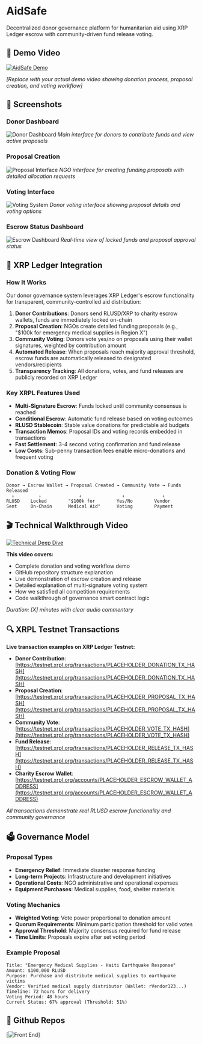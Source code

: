 # AidSafe

Decentralized donor governance platform for humanitarian aid using XRP Ledger escrow with community-driven fund release voting.

## 🎥 Demo Video

[![AidSafe Demo](https://img.youtube.com/vi/PLACEHOLDER_VIDEO_ID/0.jpg)](https://www.youtube.com/watch?v=PLACEHOLDER_VIDEO_ID)

*[Replace with your actual demo video showing donation process, proposal creation, and voting workflow]*

## 📱 Screenshots

### Donor Dashboard
![Donor Dashboard](./screenshots/donor-dashboard.png)
*Main interface for donors to contribute funds and view active proposals*

### Proposal Creation
![Proposal Interface](./screenshots/proposal-creation.png)
*NGO interface for creating funding proposals with detailed allocation requests*

### Voting Interface
![Voting System](./screenshots/voting-interface.png)
*Donor voting interface showing proposal details and voting options*

### Escrow Status Dashboard
![Escrow Dashboard](./screenshots/escrow-dashboard.png)
*Real-time view of locked funds and proposal approval status*

## 🔗 XRP Ledger Integration

### How It Works

Our donor governance system leverages XRP Ledger's escrow functionality for transparent, community-controlled aid distribution:

1. **Donor Contributions**: Donors send RLUSD/XRP to charity escrow wallets, funds are immediately locked on-chain
2. **Proposal Creation**: NGOs create detailed funding proposals (e.g., "$100k for emergency medical supplies in Region X")
3. **Community Voting**: Donors vote yes/no on proposals using their wallet signatures, weighted by contribution amount
4. **Automated Release**: When proposals reach majority approval threshold, escrow funds are automatically released to designated vendors/recipients
5. **Transparency Tracking**: All donations, votes, and fund releases are publicly recorded on XRP Ledger

### Key XRPL Features Used

- **Multi-Signature Escrow**: Funds locked until community consensus is reached
- **Conditional Escrow**: Automatic fund release based on voting outcomes
- **RLUSD Stablecoin**: Stable value donations for predictable aid budgets
- **Transaction Memos**: Proposal IDs and voting records embedded in transactions
- **Fast Settlement**: 3-4 second voting confirmation and fund release
- **Low Costs**: Sub-penny transaction fees enable micro-donations and frequent voting

### Donation & Voting Flow

```
Donor → Escrow Wallet → Proposal Created → Community Vote → Funds Released
  ↓         ↓              ↓               ↓              ↓
RLUSD    Locked        "$100k for        Yes/No        Vendor
Sent     On-Chain      Medical Aid"      Voting        Payment
```

## 🎬 Technical Walkthrough Video

[![Technical Deep Dive](https://img.youtube.com/vi/PLACEHOLDER_TECH_VIDEO_ID/0.jpg)](https://loom.com/share/PLACEHOLDER_LOOM_ID)

**This video covers:**
- Complete donation and voting workflow demo
- GitHub repository structure explanation
- Live demonstration of escrow creation and release
- Detailed explanation of multi-signature voting system
- How we satisfied all competition requirements
- Code walkthrough of governance smart contract logic

*Duration: [X] minutes with clear audio commentary*

## 🔍 XRPL Testnet Transactions

**Live transaction examples on XRP Ledger Testnet:**

- **Donor Contribution**: [https://testnet.xrpl.org/transactions/PLACEHOLDER_DONATION_TX_HASH](https://testnet.xrpl.org/transactions/PLACEHOLDER_DONATION_TX_HASH)
- **Proposal Creation**: [https://testnet.xrpl.org/transactions/PLACEHOLDER_PROPOSAL_TX_HASH](https://testnet.xrpl.org/transactions/PLACEHOLDER_PROPOSAL_TX_HASH)
- **Community Vote**: [https://testnet.xrpl.org/transactions/PLACEHOLDER_VOTE_TX_HASH](https://testnet.xrpl.org/transactions/PLACEHOLDER_VOTE_TX_HASH)
- **Fund Release**: [https://testnet.xrpl.org/transactions/PLACEHOLDER_RELEASE_TX_HASH](https://testnet.xrpl.org/transactions/PLACEHOLDER_RELEASE_TX_HASH)
- **Charity Escrow Wallet**: [https://testnet.xrpl.org/accounts/PLACEHOLDER_ESCROW_WALLET_ADDRESS](https://testnet.xrpl.org/accounts/PLACEHOLDER_ESCROW_WALLET_ADDRESS)

*All transactions demonstrate real RLUSD escrow functionality and community governance*

## 🗳️ Governance Model

### Proposal Types
- **Emergency Relief**: Immediate disaster response funding
- **Long-term Projects**: Infrastructure and development initiatives  
- **Operational Costs**: NGO administrative and operational expenses
- **Equipment Purchases**: Medical supplies, food, shelter materials

### Voting Mechanics
- **Weighted Voting**: Vote power proportional to donation amount
- **Quorum Requirements**: Minimum participation threshold for valid votes
- **Approval Threshold**: Majority consensus required for fund release
- **Time Limits**: Proposals expire after set voting period

### Example Proposal
```
Title: "Emergency Medical Supplies - Haiti Earthquake Response"
Amount: $100,000 RLUSD
Purpose: Purchase and distribute medical supplies to earthquake victims
Vendor: Verified medical supply distributor (Wallet: rVendor123...)
Timeline: 72 hours for delivery
Voting Period: 48 hours
Current Status: 67% approval (Threshold: 51%)
```

## 🚀 Github Repos

[![Front End]([https://img.youtube.com/vi/PLACEHOLDER_TECH_VIDEO_ID/0.jpg](https://github.com/tyhh00/charity-xrp-frontend))]
